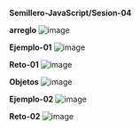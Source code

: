 **Semillero-JavaScript/Sesion-04**

**arreglo**
![image](https://github.com/JackelinEspinosa/Semillero-JavaScript/assets/134608173/d1e42052-52e2-4a64-8def-4d79237095ca)

**Ejemplo-01**
![image](https://github.com/JackelinEspinosa/Semillero-JavaScript/assets/134608173/fa70656a-645c-443c-829e-dfdf4248acbd)

**Reto-01**
![image](https://github.com/JackelinEspinosa/Semillero-JavaScript/assets/134608173/05397c08-fd5a-4304-97da-5bd0e68e6e65)

**Objetos**
![image](https://github.com/JackelinEspinosa/Semillero-JavaScript/assets/134608173/b8e89575-3d6c-476c-83a7-8f2752bf0fd2)

**Ejemplo-02**
![image](https://github.com/JackelinEspinosa/Semillero-JavaScript/assets/134608173/7cef5aee-db66-4c5c-a81f-98e7d6159ba6)

**Reto-02**
![image](https://github.com/JackelinEspinosa/Semillero-JavaScript/assets/134608173/345dc3c7-fc25-43de-bcef-300ac9e54a3e)







